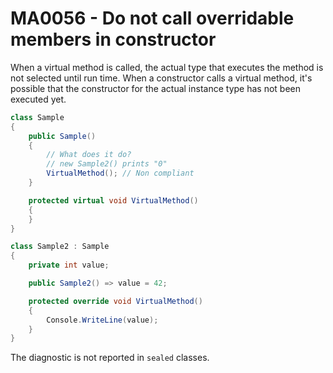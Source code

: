 # MA0056 - Do not call overridable members in constructor

When a virtual method is called, the actual type that executes the method is not selected until run time. When a constructor calls a virtual method, it's possible that the constructor for the actual instance type has not been executed yet.

````csharp
class Sample
{
    public Sample()
    {
        // What does it do?
        // new Sample2() prints "0"
        VirtualMethod(); // Non compliant
    }

    protected virtual void VirtualMethod()
    {
    }
}

class Sample2 : Sample
{
    private int value;

    public Sample2() => value = 42;

    protected override void VirtualMethod()
    {
        Console.WriteLine(value);
    }
}
````

The diagnostic is not reported in `sealed` classes.
